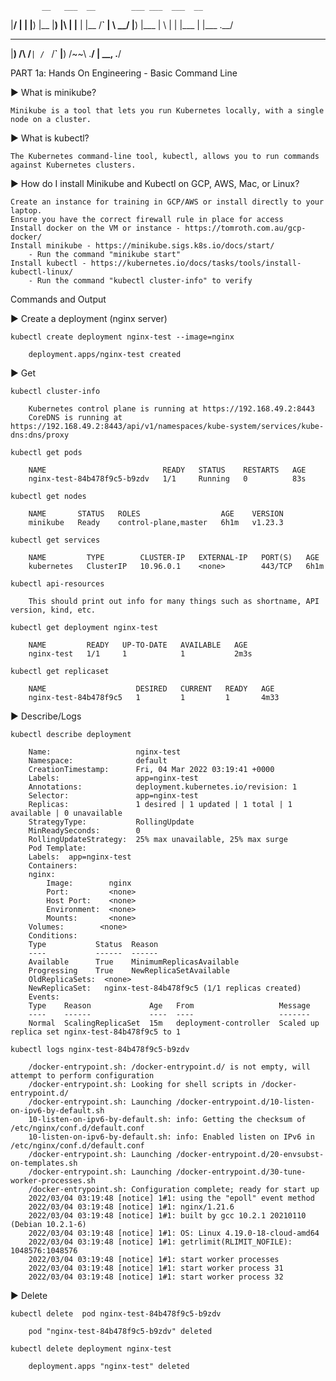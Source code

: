            __   ___  __        ___ ___  ___  __  
|__/ |  | |__) |__  |__) |\ | |__   |  |__  /__` 
|  \ \__/ |__) |___ |  \ | \| |___  |  |___ .__/ 
 __        __     __   __  
|__)  /\  /__` | /  ` /__` 
|__) /~~\ .__/ | \__, .__/ 
                           

PART 1a: Hands On Engineering - Basic Command Line



►  What is minikube?

    Minikube is a tool that lets you run Kubernetes locally, with a single node on a cluster.

►  What is kubectl?

    The Kubernetes command-line tool, kubectl, allows you to run commands against Kubernetes clusters.

►  How do I install Minikube and Kubectl on GCP, AWS, Mac, or Linux?

    Create an instance for training in GCP/AWS or install directly to your laptop.
    Ensure you have the correct firewall rule in place for access
    Install docker on the VM or instance - https://tomroth.com.au/gcp-docker/
    Install minikube - https://minikube.sigs.k8s.io/docs/start/
        - Run the command "minikube start"
    Install kubectl - https://kubernetes.io/docs/tasks/tools/install-kubectl-linux/
        - Run the command "kubectl cluster-info" to verify

Commands and Output

►  Create a deployment (nginx server)

    kubectl create deployment nginx-test --image=nginx

        deployment.apps/nginx-test created

►  Get

    kubectl cluster-info

        Kubernetes control plane is running at https://192.168.49.2:8443
        CoreDNS is running at https://192.168.49.2:8443/api/v1/namespaces/kube-system/services/kube-dns:dns/proxy

    kubectl get pods

        NAME                          READY   STATUS    RESTARTS   AGE
        nginx-test-84b478f9c5-b9zdv   1/1     Running   0          83s

    kubectl get nodes

        NAME       STATUS   ROLES                  AGE    VERSION
        minikube   Ready    control-plane,master   6h1m   v1.23.3

    kubectl get services

        NAME         TYPE        CLUSTER-IP   EXTERNAL-IP   PORT(S)   AGE
        kubernetes   ClusterIP   10.96.0.1    <none>        443/TCP   6h1m

    kubectl api-resources

        This should print out info for many things such as shortname, API version, kind, etc.

    kubectl get deployment nginx-test

        NAME         READY   UP-TO-DATE   AVAILABLE   AGE
        nginx-test   1/1     1            1           2m3s

    kubectl get replicaset

        NAME                    DESIRED   CURRENT   READY   AGE
        nginx-test-84b478f9c5   1         1         1       4m33

►  Describe/Logs

    kubectl describe deployment

        Name:                   nginx-test
        Namespace:              default
        CreationTimestamp:      Fri, 04 Mar 2022 03:19:41 +0000
        Labels:                 app=nginx-test
        Annotations:            deployment.kubernetes.io/revision: 1
        Selector:               app=nginx-test
        Replicas:               1 desired | 1 updated | 1 total | 1 available | 0 unavailable
        StrategyType:           RollingUpdate
        MinReadySeconds:        0
        RollingUpdateStrategy:  25% max unavailable, 25% max surge
        Pod Template:
        Labels:  app=nginx-test
        Containers:
        nginx:
            Image:        nginx
            Port:         <none>
            Host Port:    <none>
            Environment:  <none>
            Mounts:       <none>
        Volumes:        <none>
        Conditions:
        Type           Status  Reason
        ----           ------  ------
        Available      True    MinimumReplicasAvailable
        Progressing    True    NewReplicaSetAvailable
        OldReplicaSets:  <none>
        NewReplicaSet:   nginx-test-84b478f9c5 (1/1 replicas created)
        Events:
        Type    Reason             Age   From                   Message
        ----    ------             ----  ----                   -------
        Normal  ScalingReplicaSet  15m   deployment-controller  Scaled up replica set nginx-test-84b478f9c5 to 1

    kubectl logs nginx-test-84b478f9c5-b9zdv

        /docker-entrypoint.sh: /docker-entrypoint.d/ is not empty, will attempt to perform configuration
        /docker-entrypoint.sh: Looking for shell scripts in /docker-entrypoint.d/
        /docker-entrypoint.sh: Launching /docker-entrypoint.d/10-listen-on-ipv6-by-default.sh
        10-listen-on-ipv6-by-default.sh: info: Getting the checksum of /etc/nginx/conf.d/default.conf
        10-listen-on-ipv6-by-default.sh: info: Enabled listen on IPv6 in /etc/nginx/conf.d/default.conf
        /docker-entrypoint.sh: Launching /docker-entrypoint.d/20-envsubst-on-templates.sh
        /docker-entrypoint.sh: Launching /docker-entrypoint.d/30-tune-worker-processes.sh
        /docker-entrypoint.sh: Configuration complete; ready for start up
        2022/03/04 03:19:48 [notice] 1#1: using the "epoll" event method
        2022/03/04 03:19:48 [notice] 1#1: nginx/1.21.6
        2022/03/04 03:19:48 [notice] 1#1: built by gcc 10.2.1 20210110 (Debian 10.2.1-6) 
        2022/03/04 03:19:48 [notice] 1#1: OS: Linux 4.19.0-18-cloud-amd64
        2022/03/04 03:19:48 [notice] 1#1: getrlimit(RLIMIT_NOFILE): 1048576:1048576
        2022/03/04 03:19:48 [notice] 1#1: start worker processes
        2022/03/04 03:19:48 [notice] 1#1: start worker process 31
        2022/03/04 03:19:48 [notice] 1#1: start worker process 32

►  Delete

    kubectl delete  pod nginx-test-84b478f9c5-b9zdv
        
        pod "nginx-test-84b478f9c5-b9zdv" deleted

    kubectl delete deployment nginx-test
        
        deployment.apps "nginx-test" deleted